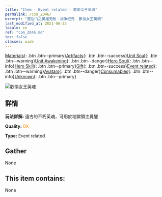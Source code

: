 ```yaml
---
title: "Item - Event related - 歡愉女王英魂"
permalink: /con_2046/
excerpt: "魔法门之英雄无敌：战争纪元  歡愉女王英魂"
last_modified_at: 2021-06-22
locale: cn
ref: "con_2046.md"
toc: false
classes: wide
---
```

 [Materials](/ItemsCN/){: .btn .btn--primary}[Artifacts](/ItemsCN/Artifacts/){: .btn .btn--success}[Unit Soul](/ItemsCN/UnitSoul/){: .btn .btn--warning}[Unit Awakening](/ItemsCN/UnitAwakening/){: .btn .btn--danger}[Hero Soul](/ItemsCN/HeroSoul/){: .btn .btn--info}[Hero Skill](/ItemsCN/HeroSkill/){: .btn .btn--primary}[Gift](/ItemsCN/Gift/){: .btn .btn--success}[Event related](/ItemsCN/Events/){: .btn .btn--warning}[Avatars](/ItemsCN/Avatars/){: .btn .btn--danger}[Consumables](/ItemsCN/Consumables/){: .btn .btn--info}[Unknown](/ItemsCN/Unknown/){: .btn .btn--primary}

 ![歡愉女王英魂](/images/t/juexing_505.png)

## 詳情
 **玩法詳解:** 遠古的不朽英魂，可用於地獄領主覺醒

 **Quality:** <span style="color: #FF8C00">OK</span>

 **Type:** Event related

## Gather

  None

## This item contains:

  None

